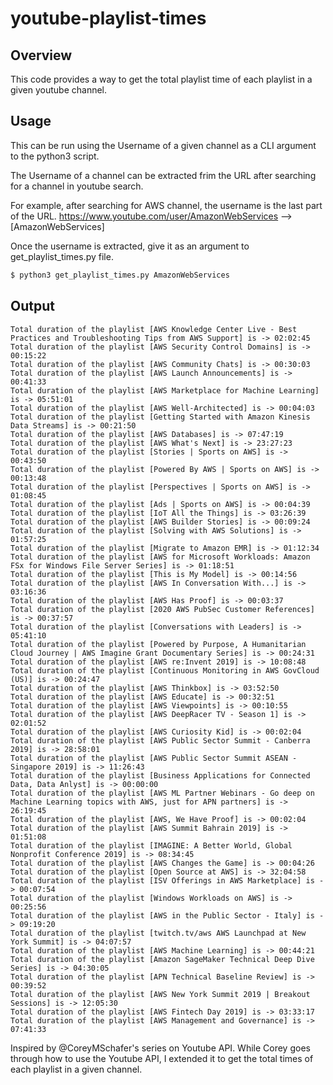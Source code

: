# youtube-playlist-times

## Overview

This code provides a way to get the total playlist time of each playlist in a given youtube channel. 

## Usage

This can be run using the Username of a given channel as a CLI argument to the python3 script. 

The Username of a channel can be extracted frim the URL after searching for a channel in youtube search. 

For example, after searching for AWS channel, the username is the last part of the URL. https://www.youtube.com/user/AmazonWebServices  --> [AmazonWebServices]

Once the username is extracted, give it as an argument to get_playlist_times.py file.

```bash
$ python3 get_playlist_times.py AmazonWebServices
```

## Output
```
Total duration of the playlist [AWS Knowledge Center Live - Best Practices and Troubleshooting Tips from AWS Support] is -> 02:02:45
Total duration of the playlist [AWS Security Control Domains] is -> 00:15:22
Total duration of the playlist [AWS Community Chats] is -> 00:30:03
Total duration of the playlist [AWS Launch Announcements] is -> 00:41:33
Total duration of the playlist [AWS Marketplace for Machine Learning] is -> 05:51:01
Total duration of the playlist [AWS Well-Architected] is -> 00:04:03
Total duration of the playlist [Getting Started with Amazon Kinesis Data Streams] is -> 00:21:50
Total duration of the playlist [AWS Databases] is -> 07:47:19
Total duration of the playlist [AWS What's Next] is -> 23:27:23
Total duration of the playlist [Stories | Sports on AWS] is -> 00:43:50
Total duration of the playlist [Powered By AWS | Sports on AWS] is -> 00:13:48
Total duration of the playlist [Perspectives | Sports on AWS] is -> 01:08:45
Total duration of the playlist [Ads | Sports on AWS] is -> 00:04:39
Total duration of the playlist [IoT All the Things] is -> 03:26:39
Total duration of the playlist [AWS Builder Stories] is -> 00:09:24
Total duration of the playlist [Solving with AWS Solutions] is -> 01:57:25
Total duration of the playlist [Migrate to Amazon EMR] is -> 01:12:34
Total duration of the playlist [AWS for Microsoft Workloads: Amazon FSx for Windows File Server Series] is -> 01:18:51
Total duration of the playlist [This is My Model] is -> 00:14:56
Total duration of the playlist [AWS In Conversation With...] is -> 03:16:36
Total duration of the playlist [AWS Has Proof] is -> 00:03:37
Total duration of the playlist [2020 AWS PubSec Customer References] is -> 00:37:57
Total duration of the playlist [Conversations with Leaders] is -> 05:41:10
Total duration of the playlist [Powered by Purpose, A Humanitarian Cloud Journey | AWS Imagine Grant Documentary Series] is -> 00:24:31
Total duration of the playlist [AWS re:Invent 2019] is -> 10:08:48
Total duration of the playlist [Continuous Monitoring in AWS GovCloud (US)] is -> 00:24:47
Total duration of the playlist [AWS Thinkbox] is -> 03:52:50
Total duration of the playlist [AWS Educate] is -> 00:32:51
Total duration of the playlist [AWS Viewpoints] is -> 00:10:55
Total duration of the playlist [AWS DeepRacer TV - Season 1] is -> 02:01:52
Total duration of the playlist [AWS Curiosity Kid] is -> 00:02:04
Total duration of the playlist [AWS Public Sector Summit - Canberra 2019] is -> 28:58:01
Total duration of the playlist [AWS Public Sector Summit ASEAN - Singapore 2019] is -> 11:26:43
Total duration of the playlist [Business Applications for Connected Data, Data Anlyst] is -> 00:00:00
Total duration of the playlist [AWS ML Partner Webinars - Go deep on Machine Learning topics with AWS, just for APN partners] is -> 26:19:45
Total duration of the playlist [AWS, We Have Proof] is -> 00:02:04
Total duration of the playlist [AWS Summit Bahrain 2019] is -> 01:51:08
Total duration of the playlist [IMAGINE: A Better World, Global Nonprofit Conference 2019] is -> 08:34:45
Total duration of the playlist [AWS Changes the Game] is -> 00:04:26
Total duration of the playlist [Open Source at AWS] is -> 32:04:58
Total duration of the playlist [ISV Offerings in AWS Marketplace] is -> 00:07:54
Total duration of the playlist [Windows Workloads on AWS] is -> 00:25:56
Total duration of the playlist [AWS in the Public Sector - Italy] is -> 09:19:20
Total duration of the playlist [twitch.tv/aws AWS Launchpad at New York Summit] is -> 04:07:57
Total duration of the playlist [AWS Machine Learning] is -> 00:44:21
Total duration of the playlist [Amazon SageMaker Technical Deep Dive Series] is -> 04:30:05
Total duration of the playlist [APN Technical Baseline Review] is -> 00:39:52
Total duration of the playlist [AWS New York Summit 2019 | Breakout Sessions] is -> 12:05:30
Total duration of the playlist [AWS Fintech Day 2019] is -> 03:33:17
Total duration of the playlist [AWS Management and Governance] is -> 07:41:33

```

Inspired by @CoreyMSchafer's series on Youtube API. While Corey goes through how to use the Youtube API, I extended it to get the total times of each playlist in a given channel. 